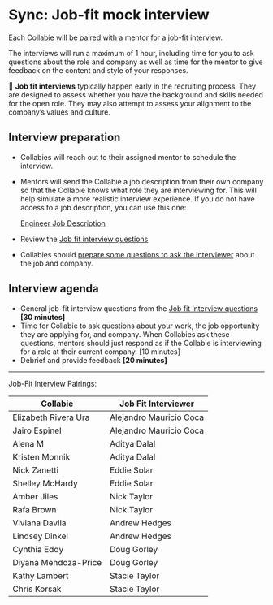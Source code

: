 # Sync: Job-fit mock interview

Each Collabie will be paired with a mentor for a job-fit interview.

The interviews will run a maximum of 1 hour, including time for you to ask questions about the role and company as well as time for the mentor to give feedback on the content and style of your responses.

<aside>
🤝 <strong>Job fit interviews</strong> typically happen early in the recruiting process. They are designed to assess whether you have the background and skills needed for the open role. They may also attempt to assess your alignment to the company’s values and culture.
</aside>

## Interview preparation

- Collabies will reach out to their assigned mentor to schedule the interview.
- Mentors will send the Collabie a job description from their own company so that the Collabie knows what role they are interviewing for. This will help simulate a more realistic interview experience. If you do not have access to a job description, you can use this one:

  [Engineer Job Description](../resources/mock-job-description.md)

- Review the [Job fit interview questions](../resources/job-fit-interview-questions.md)
- Collabies should [prepare some questions to ask the interviewer](what-to-ask-your-interviewers.md) about the job and company.

## Interview agenda

- General job-fit interview questions from the [Job fit interview questions](../resources/job-fit-interview-questions.md) **[30 minutes]**
- Time for Collabie to ask questions about your work, the job opportunity they are applying for, and company. When Collabies ask these questions, mentors should just respond as if the Collabie is interviewing for a role at their current company. [10 minutes]
- Debrief and provide feedback **[20 minutes]**

---

Job-Fit Interview Pairings:

[comment]: <> (Populate using the values in this CodeSandbox: https://codesandbox.io/s/career-lab-pairings-u1qmj?file=/src/App.js)
[comment]: <> (TODO: move this script into this project somehow)

| Collabie | Job Fit Interviewer |
| ---- | ---- |
| Elizabeth Rivera Ura | Alejandro Mauricio Coca  |
| Jairo Espinel | Alejandro Mauricio Coca  |
| Alena M | Aditya Dalal  |
| Kristen Monnik | Aditya Dalal  |
| Nick Zanetti | Eddie Solar  |
| Shelley McHardy | Eddie Solar |
| Amber Jiles | Nick Taylor  |
| Rafa Brown | Nick Taylor |
| Viviana Davila | Andrew Hedges  |
| Lindsey Dinkel | Andrew Hedges |
| Cynthia Eddy | Doug Gorley |
| Diyana Mendoza-Price | Doug Gorley |
| Kathy Lambert | Stacie Taylor |
| Chris Korsak | Stacie Taylor |

